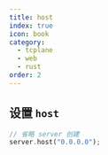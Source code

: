 ```yaml
---
title: host
index: true
icon: book
category:
  - tcplane
  - web
  - rust
order: 2
---
```


## 设置 `host`

```rust
// 省略 server 创建
server.host("0.0.0.0");
```

<Bottom />
